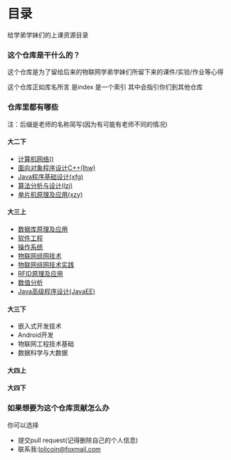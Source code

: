 # 目录

给学弟学妹们的上课资源目录

### 这个仓库是干什么的？

这个仓库是为了留给后来的物联网学弟学妹们所留下来的课件/实验/作业等心得

这个仓库正如库名所言 是index 是一个索引 其中会指引你们到其他仓库

### 仓库里都有哪些

注：后缀是老师的名称简写(因为有可能有老师不同的情况)

#### 大二下

- [计算机网络()](https://github.com/2017IOTrepo/Sophomore/tree/master/%E8%AE%A1%E7%AE%97%E6%9C%BA%E7%BD%91%E7%BB%9C)
- [面向对象程序设计C++(lhw)](https://github.com/2017IOTrepo/Sophomore/tree/master/C%2B%2B)
- [Java程序基础设计(xfg)](https://github.com/2017IOTrepo/Sophomore/tree/master/java)
- [算法分析与设计(lzj)](https://github.com/2017IOTrepo/SophomoreLessons/tree/master/%E7%AE%97%E6%B3%95%E5%88%86%E6%9E%90%E4%B8%8E%E8%AE%BE%E8%AE%A1)
- [单片机原理及应用(xzy)](https://github.com/2017IOTrepo/Sophomore/tree/master/%E5%8D%95%E7%89%87%E6%9C%BA)

#### 大三上

- [数据库原理及应用](https://github.com/2017IOTrepo/JuniorLessons/tree/master/%E6%95%B0%E6%8D%AE%E5%BA%93)
- [软件工程](https://github.com/2017IOTrepo/JuniorLessons/tree/master/%E8%BD%AF%E4%BB%B6%E5%B7%A5%E7%A8%8B)
- [操作系统](https://github.com/2017IOTrepo/JuniorLessons/tree/master/%E6%93%8D%E4%BD%9C%E7%B3%BB%E7%BB%9F)
- [物联网组网技术](https://github.com/2017IOTrepo/JuniorLessons/tree/master/%E7%89%A9%E8%81%94%E7%BD%91%E7%BB%84%E7%BD%91%E6%8A%80%E6%9C%AF)
- [物联网组网技术实践](https://github.com/2017IOTrepo/JuniorLessons/tree/master/%E7%89%A9%E8%81%94%E7%BD%91%E7%BB%84%E7%BD%91%E6%8A%80%E6%9C%AF%E5%AE%9E%E8%B7%B5)
- [RFID原理及应用](https://github.com/2017IOTrepo/JuniorLessons/tree/master/RFID%E5%8E%9F%E7%90%86%E5%8F%8A%E5%BA%94%E7%94%A8)
- [数值分析](https://github.com/2017IOTrepo/JuniorLessons/tree/master/%E6%95%B0%E5%80%BC%E5%88%86%E6%9E%90)
- [Java高级程序设计(JavaEE)](https://github.com/2017IOTrepo/JuniorLessons/tree/master/Java%E9%AB%98%E7%BA%A7%E7%A8%8B%E5%BA%8F%E8%AE%BE%E8%AE%A1(JavaEE))

#### 大三下

- 嵌入式开发技术
- Android开发
- 物联网工程技术基础
- 数据科学与大数据

#### 大四上



#### 大四下



### 如果想要为这个仓库贡献怎么办

你可以选择

- 提交pull request(记得删除自己的个人信息)
- 联系我:lolicoin@foxmail.com